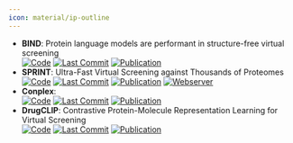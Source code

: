 ```yaml
---
icon: material/ip-outline
---
```


- **BIND**: Protein language models are performant in structure-free virtual screening  
		[![Code](https://img.shields.io/github/stars/Chokyotager/BIND?style=for-the-badge&logo=github)](https://github.com/Chokyotager/BIND) [![Last Commit](https://img.shields.io/github/last-commit/Chokyotager/BIND?style=for-the-badge&logo=github)](https://github.com/Chokyotager/BIND) [![Publication](https://img.shields.io/badge/Publication-Citations:0-blue?style=for-the-badge&logo=bookstack)](https://doi.org/10.1093/bib/bbae480) 
- **SPRINT**: Ultra-Fast Virtual Screening against Thousands of Proteomes  
		[![Code](https://img.shields.io/github/stars/abhinadduri/panspecies-dti?style=for-the-badge&logo=github)](https://github.com/abhinadduri/panspecies-dti) [![Last Commit](https://img.shields.io/github/last-commit/abhinadduri/panspecies-dti?style=for-the-badge&logo=github)](https://github.com/abhinadduri/panspecies-dti) [![Publication](https://img.shields.io/badge/Publication-Citations:0-blue?style=for-the-badge&logo=bookstack)](https://doi.org/10.48550/arXiv.2411.15418) [![Webserver](https://img.shields.io/badge/Webserver-offline-red?style=for-the-badge&logo=xamarin&logoColor=red)](https://bit.ly/colab-screen) 
- **Conplex**:   
		[![Code](https://img.shields.io/github/stars/samsledje/ConPLex?style=for-the-badge&logo=github)](https://github.com/samsledje/ConPLex) [![Last Commit](https://img.shields.io/github/last-commit/samsledje/ConPLex?style=for-the-badge&logo=github)](https://github.com/samsledje/ConPLex) [![Publication](https://img.shields.io/badge/Publication-Citations:58-blue?style=for-the-badge&logo=bookstack)](https://doi.org/10.1073/pnas.2220778120) 
- **DrugCLIP**: Contrastive Protein-Molecule Representation Learning for Virtual Screening  
		[![Code](https://img.shields.io/github/stars/bowen-gao/DrugClip?style=for-the-badge&logo=github)](https://github.com/bowen-gao/DrugClip) [![Last Commit](https://img.shields.io/github/last-commit/bowen-gao/DrugClip?style=for-the-badge&logo=github)](https://github.com/bowen-gao/DrugClip) [![Publication](https://img.shields.io/badge/Publication-Citations:0-blue?style=for-the-badge&logo=bookstack)](https://doi.org/10.48550/arXiv.2310.06367) 
